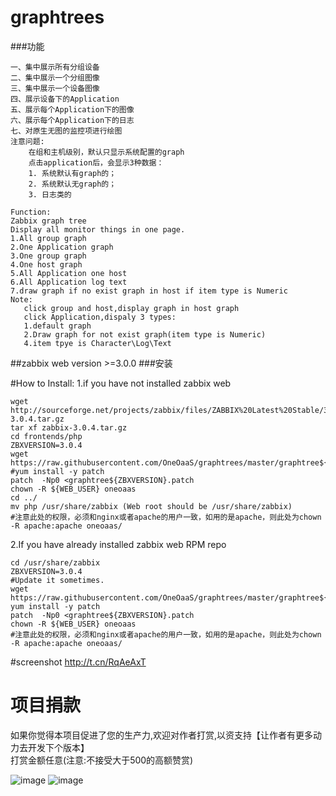 # graphtrees
###功能
```
一、集中展示所有分组设备
二、集中展示一个分组图像
三、集中展示一个设备图像
四、展示设备下的Application
五、展示每个Application下的图像
六、展示每个Application下的日志
七、对原生无图的监控项进行绘图
注意问题:
    在组和主机级别，默认只显示系统配置的graph
    点击application后，会显示3种数据：
    1. 系统默认有graph的；
    2. 系统默认无graph的；
    3. 日志类的
```


```
Function:
Zabbix graph tree  
Display all monitor things in one page.
1.All group graph 
2.One Application graph 
3.One group graph
4.One host graph
5.All Application one host
6.All Application log text 
7.draw graph if no exist graph in host if item type is Numeric 
Note:
   click group and host,display graph in host graph
   click Application,dispaly 3 types:
   1.default graph
   2.Draw graph for not exist graph(item type is Numeric)
   4.item tpye is Character\Log\Text
```
##zabbix web version  >=3.0.0
###安装

#How to Install:
1.if you have not installed zabbix web
```
wget http://sourceforge.net/projects/zabbix/files/ZABBIX%20Latest%20Stable/3.0.4/zabbix-3.0.4.tar.gz
tar xf zabbix-3.0.4.tar.gz
cd frontends/php
ZBXVERSION=3.0.4
wget https://raw.githubusercontent.com/OneOaaS/graphtrees/master/graphtree${ZBXVERSION}.patch
#yum install -y patch
patch  -Np0 <graphtree${ZBXVERSION}.patch
chown -R ${WEB_USER} oneoaas
cd ../
mv php /usr/share/zabbix (Web root should be /usr/share/zabbix)
#注意此处的权限，必须和nginx或者apache的用户一致，如用的是apache，则此处为chown -R apache:apache oneoaas/
```

2.If you have already installed zabbix web RPM repo
```
cd /usr/share/zabbix
ZBXVERSION=3.0.4
#Update it sometimes.
wget https://raw.githubusercontent.com/OneOaaS/graphtrees/master/graphtree${ZBXVERSION}.patch
yum install -y patch
patch  -Np0 <graphtree${ZBXVERSION}.patch
chown -R ${WEB_USER} oneoaas
#注意此处的权限，必须和nginx或者apache的用户一致，如用的是apache，则此处为chown -R apache:apache oneoaas/
```

#screenshot
http://t.cn/RqAeAxT

项目捐款
==================================
如果你觉得本项目促进了您的生产力,欢迎对作者打赏,以资支持【让作者有更多动力去开发下个版本】  
打赏金额任意(注意:不接受大于500的高额赞赏)  

![image](https://github.com/OneOaaS/graphtrees/blob/master/image/wx.jpg) ![image](https://github.com/OneOaaS/graphtrees/blob/master/image/zfb.jpg)

